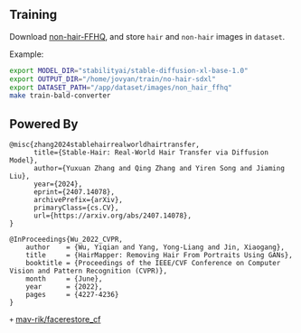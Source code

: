
## Training
Download [non-hair-FFHQ](https://github.com/oneThousand1000/non-hair-FFHQ),
and store `hair` and `non-hair` images in `dataset`.

Example:
```bash
export MODEL_DIR="stabilityai/stable-diffusion-xl-base-1.0" 
export OUTPUT_DIR="/home/jovyan/train/no-hair-sdxl"
export DATASET_PATH="/app/dataset/images/non_hair_ffhq"
make train-bald-converter
```

## Powered By
```
@misc{zhang2024stablehairrealworldhairtransfer,
      title={Stable-Hair: Real-World Hair Transfer via Diffusion Model}, 
      author={Yuxuan Zhang and Qing Zhang and Yiren Song and Jiaming Liu},
      year={2024},
      eprint={2407.14078},
      archivePrefix={arXiv},
      primaryClass={cs.CV},
      url={https://arxiv.org/abs/2407.14078}, 
}

@InProceedings{Wu_2022_CVPR,
    author    = {Wu, Yiqian and Yang, Yong-Liang and Jin, Xiaogang},
    title     = {HairMapper: Removing Hair From Portraits Using GANs},
    booktitle = {Proceedings of the IEEE/CVF Conference on Computer Vision and Pattern Recognition (CVPR)},
    month     = {June},
    year      = {2022},
    pages     = {4227-4236}
}
```
`+` [mav-rik/facerestore_cf](https://github.com/mav-rik/facerestore_cf)